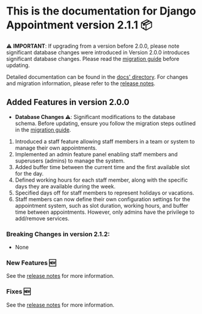 # This is the documentation for Django Appointment version 2.1.1 📦

⚠️ **IMPORTANT**: If upgrading from a version before 2.0.0, please note significant database changes were introduced in
Version 2.0.0 introduces significant database changes. Please read
the [migration guide](https://github.com/adamspd/django-appointment/tree/main/docs/migration_guides/latest.md) before
updating.

Detailed documentation can be found in
the [docs' directory](https://github.com/adamspd/django-appointment/tree/main/docs/README.md).
For changes and migration information, please refer to the [release
notes](https://github.com/adamspd/django-appointment/tree/main/docs/release_notes/v2_1_1.md).

## Added Features in version 2.0.0

- **Database Changes ⚠️**: Significant modifications to the database schema. Before updating, ensure you follow the
  migration steps outlined in
  the [migration guide](https://github.com/adamspd/django-appointment/tree/main/docs/migration_guides/v2_1_1.md).

1. Introduced a staff feature allowing staff members in a team or system to manage their own appointments.
2. Implemented an admin feature panel enabling staff members and superusers (admins) to manage the system.
3. Added buffer time between the current time and the first available slot for the day.
4. Defined working hours for each staff member, along with the specific days they are available during the week.
5. Specified days off for staff members to represent holidays or vacations.
6. Staff members can now define their own configuration settings for the appointment system, such as slot duration,
   working hours, and buffer time between appointments. However, only admins have the privilege to add/remove services.

### Breaking Changes in version 2.1.2:

- None

### New Features 🆕

See the [release notes](https://github.com/adamspd/django-appointment/tree/main/docs/release_notes/v2_1_1.md#Updates)
for more information.

### Fixes 🆕

See the [release notes](https://github.com/adamspd/django-appointment/tree/main/docs/release_notes/v2_1_1.md#Bug-Fixes)
for more information.
